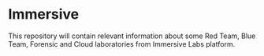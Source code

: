 # Immersive
This repository will contain relevant information about some Red Team, Blue Team, Forensic and Cloud laboratories from Immersive Labs platform.

